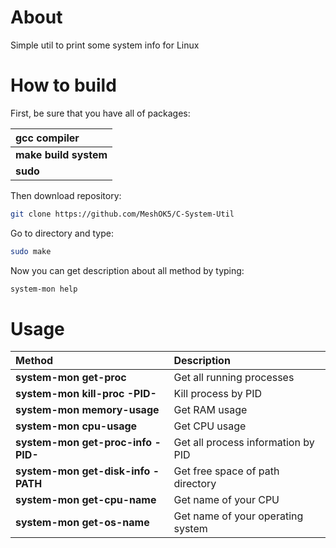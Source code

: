 # About
Simple util to print some system info for Linux

# How to build
First, be sure that you have all of packages:

| **gcc compiler**      |
| :-------------------- |
| **make build system** |
| **sudo**              |

Then download repository:

```sh
git clone https://github.com/MeshOK5/C-System-Util
```

Go to directory and type:

```sh
sudo make
```

Now you can get description about all method by typing:

```sh
system-mon help
```

# Usage

| Method                             | Description                                |
| :--------------------------------- | :----------------------------------------- |
| **system-mon get-proc**            | Get all running processes                  |
| **system-mon kill-proc -PID-**     | Kill process by PID                        |
| **system-mon memory-usage**        | Get RAM usage                              |
| **system-mon cpu-usage**           | Get CPU usage                              |
| **system-mon get-proc-info -PID-** | Get all process information by PID         |
| **system-mon get-disk-info -PATH** | Get free space of path directory           |
| **system-mon get-cpu-name**        | Get name of your CPU                       |
| **system-mon get-os-name**         | Get name of your operating system          |
